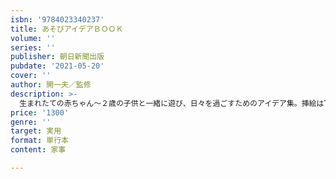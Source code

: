 ```yaml
---
isbn: '9784023340237'
title: あそびアイデアＢＯＯＫ
volume: ''
series: ''
publisher: 朝日新聞出版
pubdate: '2021-05-20'
cover: ''
author: 開一夫／監修
description: >-
  生まれたての赤ちゃん～２歳の子供と一緒に遊び、日々を過ごすためのアイデア集。挿絵はTwitterで大人気の漫画家・倉田けいさん。乳児に大人気の番組「シナぷしゅ」も監修する東京大学赤ちゃんラボの開一夫教授を監修に迎え、赤ちゃんの秘めたる力を引き出す実験遊びも充実。
price: '1300'
genre: ''
target: 実用
format: 単行本
content: 家事

---
```

